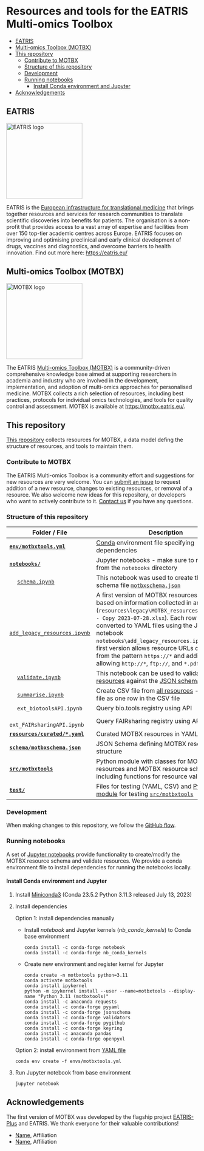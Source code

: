 # Resources and tools for the EATRIS Multi-omics Toolbox<!-- omit from toc -->

- [EATRIS](#eatris)
- [Multi-omics Toolbox (MOTBX)](#multi-omics-toolbox-motbx)
- [This repository](#this-repository)
  - [Contribute to MOTBX](#contribute-to-motbx)
  - [Structure of this repository](#structure-of-this-repository)
  - [Development](#development)
  - [Running notebooks](#running-notebooks)
    - [Install Conda environment and Jupyter](#install-conda-environment-and-jupyter)
- [Acknowledgements](#acknowledgements)

## EATRIS

<a href="https://eatris.eu/"><img src="https://github.com/EATRIS/.github/assets/1405356/06fb628b-13b9-4a9b-aef3-a4987d989bf6" alt="EATRIS logo" width="200"/></a>

EATRIS is the [European infrastructure for translational medicine](https://eatris.eu/) that brings together resources and services for research communities to translate scientific discoveries into benefits for patients. The organisation is a non-profit that provides access to a vast array of expertise and facilities from over 150 top-tier academic centres across Europe. EATRIS focuses on improving and optimising preclinical and early clinical development of drugs, vaccines and diagnostics, and overcome barriers to health innovation. Find out more here: https://eatris.eu/

## Multi-omics Toolbox (MOTBX)

<a href="https://motbx.eatris.eu/"><img src="https://motbx.eatris.eu/wp-content/themes/motbx-child/img/logo/logo.svg" alt="MOTBX logo" width="200"/></a>

The EATRIS [Multi-omics Toolbox (MOTBX)](https://motbx.eatris.eu/) is a community-driven comprehensive knowledge base aimed at supporting researchers in academia and industry who are involved in the development, implementation, and adoption of multi-omics approaches for personalised medicine. MOTBX collects a rich selection of resources, including best practices, protocols for individual omics technologies, and tools for quality control and assessment. MOTBX is available at https://motbx.eatris.eu/.

## This repository

[This repository](https://github.com/EATRIS/motbx) collects resources for MOTBX, a data model defing the structure of resources, and tools to maintain them.

### Contribute to MOTBX

The EATRIS Multi-omics Toolbox is a community effort and suggestions for new resources are very welcome. You can [submit an issue](https://github.com/EATRIS/motbx/issues/new/choose) to request addition of a new resource, changes to existing resources, or removal of a resource. We also welcome new ideas for this repository, or developers who want to actively contribute to it. [Contact us](https://motbx.eatris.eu/contact/) if you have any questions.

### Structure of this repository

| Folder / File | Description |
|--------------|-------------|
| [**`env/motbxtools.yml`**](https://github.com/EATRIS/motbx/blob/main/envs/motbxtools.yml) | [Conda](https://conda.io/) environment file specifying dependencies
| [**`notebooks/`**](https://github.com/EATRIS/motbx/tree/main/notebooks) | Jupyter notebooks - make sure to run them from the `notebooks` directory
| &emsp; [`schema.ipynb`](https://github.com/EATRIS/motbx/blob/main/notebooks/schema.ipynb) | This notebook was used to create the JSON schema file [`motbxschema.json`](https://github.com/EATRIS/motbx/blob/main/schema/motbxschema.json)
| &emsp; [`add_legacy_resources.ipynb`](https://github.com/EATRIS/motbx/blob/main/notebooks/add_legacy_resources.ipynb) | A first version of MOTBX resources was added based on information collected in an Excel file (`resources\legacy\MOTBX_resources_for_website - Copy 2023-07-28.xlsx`). Each row was converted to YAML files using the Jupyter notebook `notebooks\add_legacy_resources.ipynb`. This first version allows resource URLs deviating from the pattern `https://*` and additionaly allowing `http://*`, `ftp://`, and `*.pdf`.
| &emsp; [`validate.ipynb`](https://github.com/EATRIS/motbx/blob/main/notebooks/validate.ipynb) | This notebook can be used to validate [all resources](https://github.com/EATRIS/motbx/tree/main/resources/curated) against the [JSON schema](https://github.com/EATRIS/motbx/blob/main/schema/motbxschema.json)
| &emsp; [`summarise.ipynb`](https://github.com/EATRIS/motbx/blob/main/notebooks/summarise.ipynb) | Create CSV file from [all resources](https://github.com/EATRIS/motbx/tree/main/resources/curated) - each YAML file as one row in the CSV file
| &emsp; `ext_biotoolsAPI.ipynb` | Query bio.tools registry using API
| &emsp; `ext_FAIRsharingAPI.ipynb` | Query FAIRsharing registry using API
| [**`resources/curated/*.yaml`**](https://github.com/EATRIS/motbx/tree/main/resources/curated) | Curated MOTBX resources in YAML format
| [**`schema/motbxschema.json`**](https://github.com/EATRIS/motbx/blob/main/schema/motbxschema.json) | JSON Schema defining MOTBX resource structure
| [**`src/motbxtools`**](https://github.com/EATRIS/motbx/tree/main/src/motbxtools) | Python module with classes for MOTBX resources and MOTBX resource schema including functions for resource validation
| [**`test/`**](https://github.com/EATRIS/motbx/tree/main/tests) | Files for testing (YAML, CSV) and [Python module](https://github.com/EATRIS/motbx/tree/main/tests/test_motbxtools) for testing [`src/motbxtools`](https://github.com/EATRIS/motbx/tree/main/src/motbxtools)

### Development

When making changes to this repository, we follow the [GitHub flow](https://docs.github.com/en/get-started/quickstart/github-flow).

### Running notebooks

A set of [Jupyter notebooks](https://github.com/EATRIS/motbx/tree/main/notebooks) provide functionality to create/modify the MOTBX resource schema and validate resources. We provide a conda environment file to install dependencies for running the notebooks locally.

#### Install Conda environment and Jupyter

1. Install [Miniconda3](https://docs.conda.io/projects/miniconda/en/latest/) (Conda 23.5.2 Python 3.11.3 released July 13, 2023)

2. Install dependencies

    Option 1: install dependencies manually

      * Install *notebook* and Jupyter kernels (*nb_conda_kernels*) to Conda base environment

         ```
         conda install -c conda-forge notebook
         conda install -c conda-forge nb_conda_kernels
         ```

      * Create new environment and register kernel for Jupyter

         ```
         conda create -n motbxtools python=3.11
         conda activate motbxtools
         conda install ipykernel
         python -m ipykernel install --user --name=motbxtools --display-name "Python 3.11 (motbxtools)"
         conda install -c anaconda requests
         conda install -c conda-forge pyyaml
         conda install -c conda-forge jsonschema
         conda install -c conda-forge validators
         conda install -c conda-forge pygithub
         conda install -c conda-forge keyring
         conda install -c anaconda pandas
         conda install -c conda-forge openpyxl
         ```

    Option 2: install environment from [YAML file](https://github.com/EATRIS/motbx/blob/main/envs/motbxtools.yml)

      ```
      conda env create -f envs/motbxtools.yml
      ```

3. Run Jupyter notebook from base environment
    ```
    jupyter notebook
    ```

## Acknowledgements

The first version of MOTBX was developed by the flagship project [EATRIS-Plus](https://eatris.eu/projects/eatris-plus/) and EATRIS. We thank everyone for their valuable contributions!

<List of contributors>

* [Name]("https://orcid.org/"), Affiliation
* [Name]("https://orcid.org/"), Affiliation